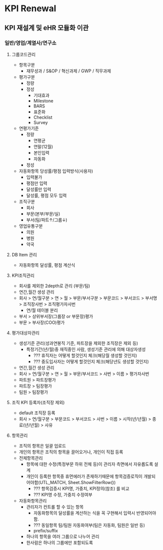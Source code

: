 KPI Renewal
==============================
KPI 재설계 및 eHR 모듈화 이관
------------------------------
### 일반/영업/계열사/연구소

1. 그룹코드관리
    * 항목구분
        + 재무성과 / S&OP / 혁신과제 / GWP / 직무과제
    * 평가구분
        + 정량
        + 정성
            + 기대효과
            + Milestone
            + BARS
            + 표준화
            + Checklist
            + Survey
    * 연평가기준
        + 정량
            + 연평균
            + 연말(12월)
            + 본인입력
            + 자동화
        + 정성
    * 자동화항목 당성률/평점 입력방식(사용자)
        + 입력불가
        + 평점만 입력
        + 달성률만 입력
        + 달성률, 평점 모두 입력
    * 조직구분
        + 회사
        + 부문(본부/부문/실)
        + 부서(팀/파트↑/그룹↓)
    * 영업유통구분
        + 의원
        + 병원
        + 약국

2. DB Item 관리
    * 자동화항목 달성률, 평점 계산식

3. KPI조직관리
    * 회사를 제외한 2depth로 관리 (부문/팀)
    * 연간,월간 생성 관리
    * 회사 > 연/월구분 > 연 > 월 > 부문/부서구분 > 부문코드 > 부서코드 > 부서명 > 조직장사번 > 조직평가자사번
        + 연/월 테이블 분리
    * 부서 > 상위부서장(그룹장 or 부문장)평가
    * 부문 > 부사장(COO)평가

4. 평가대상자관리
    * 생성기준 관리(성과연봉직 기준, 파트장을 제외한 조직장은 제외 등)
        + 특정기간(년/월)중 재직중인 사람, 생성기준 관리에 의해 대상자생성
            - ??? 휴직자는 어떻게 할것인지 체크(해당월 생성할 것인지)
            - ??? 중도입사자는 어떻게 할것인지 체크(해당년도 생성할 것인지)
    * 연간,월간 생성 관리
    * 회사 > 연/월구분 > 연 > 월 > 부문/부서코드 > 사번 > 이름 > 평가자사번
    * 파트원 > 파트장평가
    * 파트장 > 팀장평가
    * 팀원 > 팀장평가
    
5. 조직 KPI 등록자(조직장 제외)
    * default 조직장 등록
    * 회사 > 연/월구분 > 부문코드 > 부서코드 > 사번 > 이름 > 시작(년/년월) > 종료(년/년월) > 사유

6. 항목관리
    * 조직의 항목은 일괄 업로드
    * 개인의 항목은 조직의 항목을 끌어오거나, 개인이 직접 등록
    * 전체항목관리
        + 항목에 대한 수정(특정부문 하위 전체 등)이 관리자 측면에서 자유롭도록 설계
        + 개인이 등록한 항목중 휴먼에러가 존재하기때문에 항목검증로직이 개발되어야함(UTL_MATCH, Sheet.ShowFilterRow())
            - ??? 항목검증시 KPI명, 가중치, KPI정의(참조) 를 비교
            - ??? KPI명 수정, 가중치 수정여부
    * 자동화항목관리
        + 관리자가 컨트롤 할 수 있는 항목
            - 자동화항목의 달성률을 계산하는 식을 꼭 구현해서 입력시 반영되어야 함.
            - ??? 동일항목 팀/팀원 자동화여부(팀은 자동화, 팀원은 일반 등)
            - prefix/suffix
        + 하나의 항목을 여러 그룹으로 나누어 관리
        + 한사람은 하나의 그룹에만 포함되도록
